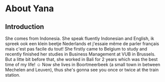 # About Yana

## Introduction

She comes from Indonesia. She speak fluently Indonesian and English, ik spreek ook een klein beetje Nederlands et j'essaie même de parler français mais c'est pas facile du tout!
She firstly came to Belgium to study and  recently finished her studies in Business Management at VUB in Brussels. But a litte bit before that, she worked in Bali for 2 years which was the best time of my life! ☺️
Now she lives in Boortmeerbeek (a small town in between Mechelen and Leuven), thus she's gonna see you once or twice at the train station.